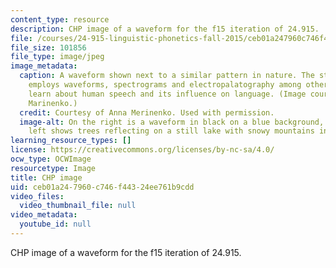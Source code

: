 ```yaml
---
content_type: resource
description: CHP image of a waveform for the f15 iteration of 24.915.
file: /courses/24-915-linguistic-phonetics-fall-2015/ceb01a247960c746f44324ee761b9cdd_24-915f15.jpg
file_size: 101856
file_type: image/jpeg
image_metadata:
  caption: A waveform shown next to a similar pattern in nature. The study of phonetics
    employs waveforms, spectrograms and electropalatography among other methods to
    learn about human speech and its influence on language. (Image courtesy of Anna
    Marinenko.)
  credit: Courtesy of Anna Merinenko. Used with permission.
  image-alt: On the right is a waveform in black on a blue background, and on the
    left shows trees reflecting on a still lake with snowy mountains in the background.
learning_resource_types: []
license: https://creativecommons.org/licenses/by-nc-sa/4.0/
ocw_type: OCWImage
resourcetype: Image
title: CHP image
uid: ceb01a24-7960-c746-f443-24ee761b9cdd
video_files:
  video_thumbnail_file: null
video_metadata:
  youtube_id: null
---
```

CHP image of a waveform for the f15 iteration of 24.915.